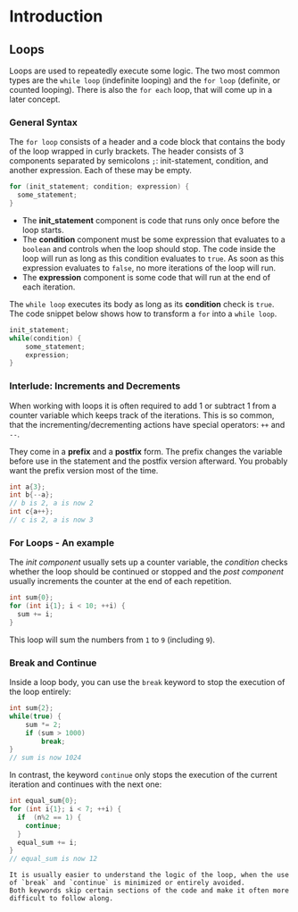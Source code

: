 # Introduction

## Loops

Loops are used to repeatedly execute some logic.
The two most common types are the `while loop` (indefinite looping) and the `for loop` (definite, or counted looping).
There is also the `for each` loop, that will come up in a later concept.

### General Syntax

The `for loop` consists of a header and a code block that contains the body of the loop wrapped in curly brackets.
The header consists of 3 components separated by semicolons `;`: init-statement, condition, and another expression.
Each of these may be empty.

```cpp
for (init_statement; condition; expression) {
  some_statement;
}
```

- The **init_statement** component is code that runs only once before the loop starts.
- The **condition** component must be some expression that evaluates to a `boolean` and controls when the loop should stop.
  The code inside the loop will run as long as this condition evaluates to `true`.
  As soon as this expression evaluates to `false`, no more iterations of the loop will run.
- The **expression** component is some code that will run at the end of each iteration.

The `while loop` executes its body as long as its **condition** check is `true`.
The code snippet below shows how to transform a `for` into a `while loop`.

```cpp
init_statement;
while(condition) {
    some_statement;
    expression;
}
```

### Interlude: Increments and Decrements

When working with loops it is often required to add 1 or subtract 1 from a counter variable which keeps track of the iterations.
This is so common, that the incrementing/decrementing actions have special operators: `++` and `--`.

They come in a **prefix** and a **postfix** form.
The prefix changes the variable before use in the statement and the postfix version afterward.
You probably want the prefix version most of the time.

```cpp
int a{3};
int b{--a};
// b is 2, a is now 2
int c{a++};
// c is 2, a is now 3
```

### For Loops - An example

The _init component_ usually sets up a counter variable, the _condition_ checks whether the loop should be continued or stopped and the _post component_ usually increments the counter at the end of each repetition.

```cpp
int sum{0};
for (int i{1}; i < 10; ++i) {
  sum += i;
}
```

This loop will sum the numbers from `1` to `9` (including `9`).

### Break and Continue

Inside a loop body, you can use the `break` keyword to stop the execution of the loop entirely:

```cpp
int sum{2};
while(true) {
    sum *= 2;
    if (sum > 1000)
        break;
}
// sum is now 1024
```

In contrast, the keyword `continue` only stops the execution of the current iteration and continues with the next one:

```cpp
int equal_sum{0};
for (int i{1}; i < 7; ++i) {
  if  (n%2 == 1) {
    continue;
  }
  equal_sum += i;
}
// equal_sum is now 12
```

~~~~exercism/note
It is usually easier to understand the logic of the loop, when the use of `break` and `continue` is minimized or entirely avoided.
Both keywords skip certain sections of the code and make it often more difficult to follow along.
~~~~
